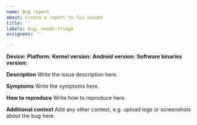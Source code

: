 ```yaml
---
name: Bug report
about: Create a report to fix issues
title: ''
labels: bug, needs-triage
assignees: ''

---
```


**Device:** 
**Platform:** 
**Kernel version:** 
**Android version:** 
**Software binaries version:** 

**Description**
Write the issue description here.

**Symptoms**
Write the symptoms here.

**How to reproduce**
Write how to reproduce here.

**Additional context**
Add any other context, e.g. upload logs or screenshots about the bug here.
